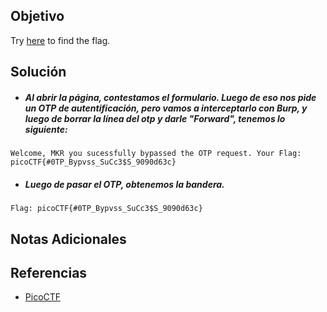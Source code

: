 ## Objetivo
Try [here](http://titan.picoctf.net:64521/) to find the flag.
## Solución
- ##### Al abrir la página, contestamos el formulario. Luego de eso nos pide un OTP de autentificación, pero vamos a interceptarlo con Burp, y luego de borrar la línea del otp y darle "Forward", tenemos lo siguiente:
```
Welcome, MKR you sucessfully bypassed the OTP request. Your Flag: picoCTF{#0TP_Bypvss_SuCc3$S_9090d63c}
```

- ##### Luego de pasar el OTP, obtenemos la bandera.
```
Flag: picoCTF{#0TP_Bypvss_SuCc3$S_9090d63c}
```
## Notas Adicionales
## Referencias
- [PicoCTF](https://play.picoctf.org)